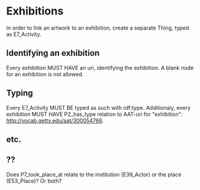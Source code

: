 # Exhibitions
In order to link an artwork to an exhibition, create a separate Thing, typed as E7_Activity.

## Identifying an exhibition
Every exhibition MUST HAVE an uri, identifying the exhibition. A blank node for an exhibition is not allowed.

## Typing
Every E7_Activity MUST BE typed as such with rdf:type. Additionaly, every exhibition MUST HAVE P2_has_type relation to AAT-uri for "exhibition": http://vocab.getty.edu/aat/300054766.

## etc.

## ??
Does P7_took_place_at relate to the institution (E39_Actor) or the place (E53_Place)? Or both?